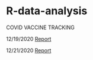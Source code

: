# R-data-analysis
COVID VACCINE TRACKING

12/19/2020 [Report](https://codebydom.github.io/covid-19-vaccine-tracking/ "COVID VACCINE TRACKING")

12/21/2020 [Report](https://codebydom.github.io/covid-19-vaccine-tracking/index1.html/ "COVID VACCINE TRACKING")
